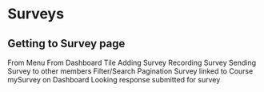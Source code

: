 # Surveys

## Getting to Survey page

From Menu
From Dashboard Tile
Adding Survey
Recording Survey
Sending Survey to other members
Filter/Search
Pagination
Survey linked to Course
mySurvey on Dashboard
Looking response submitted for survey
